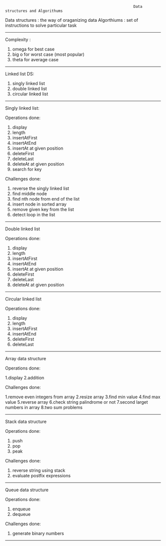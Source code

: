                                                               Data structures and Algorithums                                                        


Data structures : the way of oraganizing data
Algorthiums     : set of instructions to solve particular task
_____________________________________________________________________________________________________________________________________________________________________

Complexity :

1. omega for best case
2. big o for worst case (most popular)
3. theta for average case
_____________________________________________________________________________________________________________________________________________________________________

Linked list DS:

1. singly linked list
2. double linked list
3. circular linked list
_____________________________________________________________________________________________________________________________________________________________________

Singly linked list:

Operations done:

1. display
2. length
3. insertAtFirst
4. insertAtEnd
5. insertAt at given position
6. deleteFirst
7. deleteLast
8. deleteAt at given position
9. search for key

Challenges done:

1. reverse the singly linked list
2. find middle node
3. find nth node from end of the list
4. insert node in sorted array
5. remove given key from the list
6. detect loop in the list

_____________________________________________________________________________________________________________________________________________________________________

Double linked list

Operations done:

1. display
2. length
3. insertAtFirst
4. insertAtEnd
5. insertAt at given position
6. deleteFirst
7. deleteLast
8. deleteAt at given position

_____________________________________________________________________________________________________________________________________________________________________

Circular linked list

Operations done:

1. display
2. length
3. insertAtFirst
4. insertAtEnd
6. deleteFirst
7. deleteLast


_____________________________________________________________________________________________________________________________________________________________________


Array data structure

Operations done:

1.display
2.addition

Challenges done:

1.remove even integers from array
2.resize array
3.find min value
4.find max value
5.reverse array
6.check string palindrome or not
7.second larget numbers in array
8.two sum problems

_____________________________________________________________________________________________________________________________________________________________________


Stack data structure

Operations done:

1. push
2. pop
3. peak

Challenges done:

1. reverse string using stack
2. evaluate postfix expressions


_____________________________________________________________________________________________________________________________________________________________________


Queue data structure

Operations done:

1. enqueue
2. dequeue

Challenges done:

1. generate binary numbers

____________________________________________________________________________________________________________________________________________________________________

